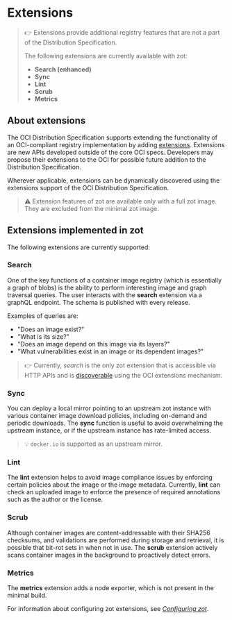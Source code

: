 # Extensions

> :point_right: Extensions provide additional registry features that are not a part of the Distribution Specification.
>
>The following extensions are currently available with zot:
>
> -  **Search (enhanced)**
> -  **Sync**
> -  **Lint**
> -  **Scrub**
> -  **Metrics**

## About extensions

The OCI Distribution Specification supports extending the functionality of an OCI-compliant registry implementation by adding [extensions](https://github.com/opencontainers/distribution-spec/tree/main/extensions). Extensions are new APIs developed outside of the core OCI specs. Developers may propose their extensions to the OCI for possible future addition to the Distribution Specification.

Wherever applicable, extensions can be dynamically discovered using the extensions support of the OCI Distribution Specification. 

> :warning:
> Extension features of zot are available only with a full zot image. They are excluded from the minimal zot image.

## Extensions implemented in zot

The following extensions are currently supported:

### **Search**

   One of the key functions of a container image registry (which is essentially a graph of blobs) is the ability to perform interesting image and graph traversal queries. The user interacts with the **search** extension via a graphQL endpoint. The schema is published with every release.

   Examples of queries are:

   -   "Does an image exist?"
   -   "What is its size?"
   -   "Does an image depend on this image via its layers?"
   -   "What vulnerabilities exist in an image or its dependent images?"

> :point_right: 
> Currently, _search_ is the only zot extension that is accessible via HTTP APIs and is [discoverable](https://github.com/opencontainers/distribution-spec/blob/main/extensions/_oci.md#module-discover) using the OCI extensions mechanism.

### **Sync**

   You can deploy a local mirror pointing to an upstream zot instance with various container image download policies, including on-demand and periodic downloads. The **sync** function is useful to avoid overwhelming the upstream instance, or if the upstream instance has rate-limited access.

> :bulb:
> `docker.io` is supported as an upstream mirror.

### **Lint**

   The **lint** extension helps to avoid image compliance issues by enforcing certain policies about the image or the image metadata. Currently, **lint** can check an uploaded image to enforce the presence of required annotations such as the author or the license.

### **Scrub**

   Although container images are content-addressable with their SHA256 checksums, and validations are performed during storage and retrieval, it is possible that bit-rot sets in when not in use. The **scrub** extension actively scans container images in the background to proactively detect errors.

### **Metrics**
  
   The **metrics** extension adds a node exporter, which is not present in the minimal build.

For information about configuring zot extensions, see [*Configuring zot*](../admin-guide/admin-configuration.md).
